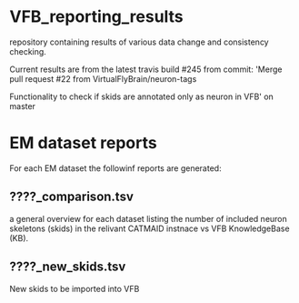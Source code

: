 # VFB_reporting_results
repository containing results of various data change and consistency checking.

 Current results are from the latest travis build #245 from commit: 'Merge pull request #22 from VirtualFlyBrain/neuron-tags

Functionality to check if skids are annotated only as neuron in VFB' on master


# EM dataset reports
For each EM dataset the followinf reports are generated:
## ????_comparison.tsv 
  a general overview for each dataset listing the number of included neuron skeletons (skids) in the relivant CATMAID instnace vs VFB KnowledgeBase (KB).
## ????_new_skids.tsv
  New skids to be imported into VFB

